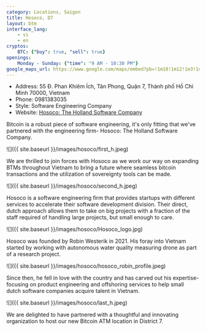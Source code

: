 ```yaml
---
category: Locations, Saigon
title: Hosoco, D7
layout: btm
interface_lang:
    - vi
    - en
cryptos:
    BTC: {"buy": true, "sell": true}
openings:
    Monday - Sunday: {"time": "9 AM - 10:30 PM"}
google_maps_url: https://www.google.com/maps/embed?pb=!1m18!1m12!1m3!1d3920.022395082784!2d106.70809740000001!3d10.732756000000002!2m3!1f0!2f0!3f0!3m2!1i1024!2i768!4f13.1!3m3!1m2!1s0x31752fb3a82be45f%3A0xc5eb169afc0a299a!2sHosoco!5e0!3m2!1sen!2s!4v1713784008017!5m2!1sen!2s
---
```

* Address: 55 Đ. Phan Khiêm Ích, Tân Phong, Quận 7, Thành phố Hồ Chí Minh 70000, Vietnam
* Phone: 0981383035
* Style: Software Engineering Company
* Website: [Hosoco: The Holland Software Company](https://www.hosoco.nl/)

Bitcoin is a robust piece of software engineering, it's only fitting that we've partnered with the engineering firm- Hosoco: The Holland Software Company.

![]({{ site.baseurl }}/images/hosoco/first_h.jpeg)

We are thrilled to join forces with Hosoco as we work our way on expanding BTMs throughout Vietnam to bring a future where seamless bitcoin transactions and the utilization of sovereignty tools can be made. 

![]({{ site.baseurl }}/images/hosoco/second_h.jpeg)

Hosoco is a software engineering firm that provides startups with different services to accelerate their software development division. Their direct, dutch approach allows them to take on big projects with a fraction of the staff required of handling large projects, but small enough to care. 

![]({{ site.baseurl }}/images/hosoco/Hosoco_logo.jpg)

Hosoco was founded by Robin Westerik in 2021. His foray into Vietnam started by working with autonomous water quality measuring drone as part of a research project. 

![]({{ site.baseurl }}/images/hosoco/hosoco_robin_profile.jpeg)

Since then, he fell in love with the country and has carved out his expertise- focusing on product engineering and offshoring services to help small dutch software companies acquire talent in Vietnam. 

![]({{ site.baseurl }}/images/hosoco/last_h.jpeg)

We are delighted to have partnered with a thoughtful and innovating organization to host our new Bitcoin ATM location in District 7. 
